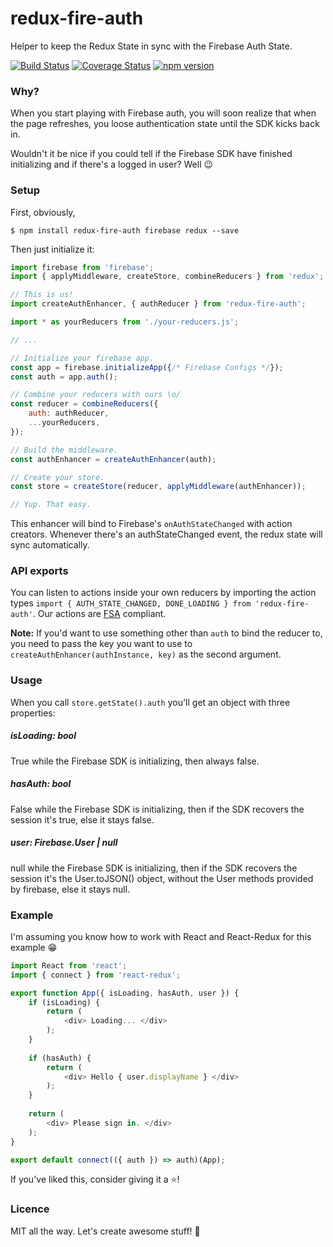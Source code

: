 # redux-fire-auth
Helper to keep the Redux State in sync with the Firebase Auth State.

[![Build Status](https://travis-ci.org/flasd/react-classlist-helper.svg?branch=master)](https://travis-ci.org/flasd/redux-fire-auth) [![Coverage Status](https://coveralls.io/repos/github/flasd/redux-fire-auth/badge.svg?branch=master)](https://coveralls.io/github/flasd/redux-fire-auth?branch=master) [![npm version](https://badge.fury.io/js/redux-fire-auth.svg)](https://www.npmjs.com/package/redux-fire-auth)


### Why?
When you start playing with Firebase auth, you will soon realize that when the page refreshes, you loose authentication state until the SDK kicks back in.

Wouldn't it be nice if you could tell if the Firebase SDK have finished initializing and if there's a logged in user? Well :wink:


### Setup

First, obviously,
```
$ npm install redux-fire-auth firebase redux --save
```

Then just initialize it:

```javascript
import firebase from 'firebase';
import { applyMiddleware, createStore, combineReducers } from 'redux';

// This is us!
import createAuthEnhancer, { authReducer } from 'redux-fire-auth';

import * as yourReducers from './your-reducers.js';

// ...

// Initialize your firebase app.
const app = firebase.initializeApp({/* Firebase Configs */});
const auth = app.auth();

// Combine your reducers with ours \o/
const reducer = combineReducers({
    auth: authReducer,
    ...yourReducers,
});

// Build the middleware.
const authEnhancer = createAuthEnhancer(auth);

// Create your store.
const store = createStore(reducer, applyMiddleware(authEnhancer));

// Yup. That easy.
```
This enhancer will bind to Firebase's `onAuthStateChanged` with action creators. Whenever there's an authStateChanged event, the redux state will sync automatically.

### API exports
You can listen to actions inside your own reducers by importing the action types `import { AUTH_STATE_CHANGED, DONE_LOADING } from 'redux-fire-auth'`. Our actions are [FSA](https://github.com/redux-utilities/flux-standard-action) compliant.


**Note:** If you'd want to use something other than `auth` to bind the reducer to, you need to pass the key you want to use to `createAuthEnhancer(authInstance, key)` as the second argument.

### Usage

When you call `store.getState().auth` you'll get an object with three properties:
##### isLoading: bool
True while the Firebase SDK is initializing, then always false.

##### hasAuth: bool
False while the Firebase SDK is initializing, then if the SDK recovers the session it's true, else it stays false.

##### user: Firebase.User | null
null while the Firebase SDK is initializing, then if the SDK recovers the session it's the User.toJSON() object, without the User methods provided by firebase, else it stays null.

### Example
I'm assuming you know how to work with React and React-Redux for this example :grin:
```javascript
import React from 'react';
import { connect } from 'react-redux';

export function App({ isLoading, hasAuth, user }) {
	if (isLoading) {
    	return (
        	<div> Loading... </div>
        );
    }
    
    if (hasAuth) {
    	return (
        	<div> Hello { user.displayName } </div>
        );
    }
    
    return (
    	<div> Please sign in. </div>
    );
}

export default connect(({ auth }) => auth)(App);
```

If you've liked this, consider giving it a :star:!

### Licence
MIT all the way. Let's create awesome stuff! :rocket: